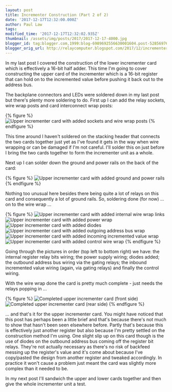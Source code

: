 ```yaml
---
layout: post
title: Incrementer Construction (Part 2 of 2)
date: '2017-12-17T12:32:00.000Z'
author: Paul Law
tags: 
modified_time: '2017-12-17T12:32:02.935Z'
thumbnail: /assets/img/posts/2017/2017-12-17-4000.jpg
blogger_id: tag:blogger.com,1999:blog-6989692556630001604.post-5285697635886901352
blogger_orig_url: http://relaycomputer.blogspot.com/2017/12/incrementer-construction-part-2-of-2.html
---
```


In my last post I covered the construction of the lower incrementer 
card which is effectively a 16-bit half adder. This time I'm going to cover 
constructing the upper card of the incrementer which is a 16-bit register that 
can hold on to the incremented value before pushing it back out to the address 
bus.

The backplane connectors and LEDs were soldered down in my 
last post but there's plenty more soldering to do. First up I can add the 
relay sockets, wire wrap posts and card interconnect wrap posts:

{% figure %}
![Upper incrementer card with added sockets and wire wrap posts](/assets/img/posts/2017/2017-12-17-0000.jpg)
{% endfigure %}

This time around I haven't soldered on the 
stacking header that connects the two cards together just yet as I've found it 
gets in the way when wire wrapping or can be damaged if I'm not careful. I'll 
solder this on just before I bring the two cards together to form the 
incrementer unit as a whole.

Next up I can solder down the ground 
and power rails on the back of the card:

{% figure %}
![Upper incrementer card with added ground and power rails](/assets/img/posts/2017/2017-12-17-0001.jpg)
{% endfigure %}

Nothing too unusual here besides there being quite a lot of 
relays on this card and consequently a lot of ground rails. So, soldering done 
(for now) ... on to the wire wrap ...

{% figure %}
![Upper incrementer card with added internal wire wrap links](/assets/img/posts/2017/2017-12-17-0002.jpg)
![Upper incrementer card with added power wrap](/assets/img/posts/2017/2017-12-17-0003.jpg)
![Upper incrementer card with added diodes](/assets/img/posts/2017/2017-12-17-0004.jpg)
![Upper incrementer card with added outgoing address bus wrap](/assets/img/posts/2017/2017-12-17-0005.jpg)
![Upper incrementer card with added incoming incremented value wrap](/assets/img/posts/2017/2017-12-17-0006.jpg)
![Upper incrementer card with added control wire wrap](/assets/img/posts/2017/2017-12-17-0007.jpg)
{% endfigure %}

Going through the pictures in order (top left to bottom 
right) we have: the internal register relay bits wiring; the power supply 
wiring; diodes added; the outbound address bus wiring via the gating relays; 
the inbound incremented value wiring (again, via gating relays) and finally 
the control wiring.

With the wire wrap done the card is pretty much 
complete - just needs the relays popping in ...

{% figure %}
![Completed upper incrementer card (front side)](/assets/img/posts/2017/2017-12-17-0008.jpg)
![Completed upper incrementer card (rear side)](/assets/img/posts/2017/2017-12-17-0009.jpg)
{% endfigure %}

... and that's it for the upper incrementer card. You might 
have noticed that this post has perhaps been a little brief and that's because 
there's not much to show that hasn't been seen elsewhere before. Partly that's 
because this is effectively just another register but also because I'm pretty 
settled on the construction method I'm using. One slight slip up on this card 
though is the use of diodes on the outbound address bus coming off the 
register bit relays. They're not actually necessary as there's no risk of 
backfeed messing up the register's value and it's come about because I've 
copy/pasted the design from another register and tweaked accordingly. In 
practice it won't cause a problem just meant the card was slightly more 
complex than it needed to be.

In my next post I'll sandwich the 
upper and lower cards together and then give the whole incrementer unit a 
test. 
